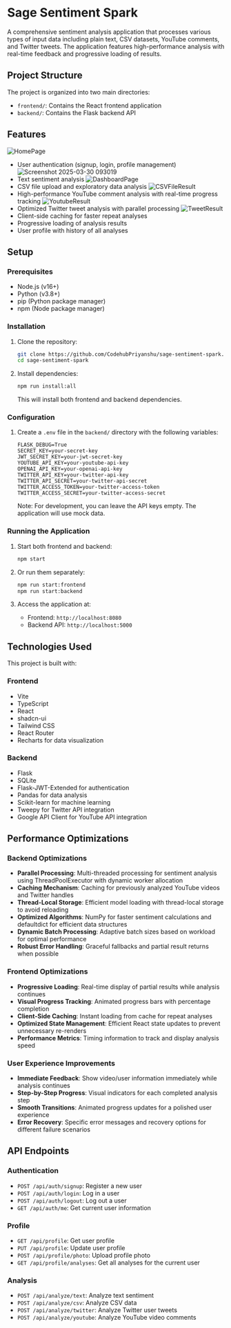 # Sage Sentiment Spark

A comprehensive sentiment analysis application that processes various types of input data including plain text, CSV datasets, YouTube comments, and Twitter tweets. The application features high-performance analysis with real-time feedback and progressive loading of results.

## Project Structure

The project is organized into two main directories:

- `frontend/`: Contains the React frontend application
- `backend/`: Contains the Flask backend API

## Features

  ![HomePage](https://github.com/user-attachments/assets/30768f3e-c41f-4f97-a53f-cafb02f2a44e)
- User authentication (signup, login, profile management)
  ![Screenshot 2025-03-30 093019](https://github.com/user-attachments/assets/2b068cd3-c95b-43f3-8e1c-97e62c070854)
- Text sentiment analysis
  ![DashboardPage](https://github.com/user-attachments/assets/89953998-b4b5-4987-bd5c-240fcb4a9e0a)
- CSV file upload and exploratory data analysis
  ![CSVFileResult](https://github.com/user-attachments/assets/4ed789a4-c170-40ce-9594-a5e5bfd0ce37)
- High-performance YouTube comment analysis with real-time progress tracking
  ![YoutubeResult](https://github.com/user-attachments/assets/dd16f84a-ef49-4ed5-92ff-18ea62da9443)
- Optimized Twitter tweet analysis with parallel processing
  ![TweetResult](https://github.com/user-attachments/assets/359058f1-c570-493e-bac8-f424e49c206f)
- Client-side caching for faster repeat analyses
- Progressive loading of analysis results
- User profile with history of all analyses

## Setup

### Prerequisites

- Node.js (v16+)
- Python (v3.8+)
- pip (Python package manager)
- npm (Node package manager)

### Installation

1. Clone the repository:

   ```bash
   git clone https://github.com/CodehubPriyanshu/sage-sentiment-spark.git
   cd sage-sentiment-spark
   ```

2. Install dependencies:

   ```bash
   npm run install:all
   ```

   This will install both frontend and backend dependencies.

### Configuration

1. Create a `.env` file in the `backend/` directory with the following variables:

   ```env
   FLASK_DEBUG=True
   SECRET_KEY=your-secret-key
   JWT_SECRET_KEY=your-jwt-secret-key
   YOUTUBE_API_KEY=your-youtube-api-key
   OPENAI_API_KEY=your-openai-api-key
   TWITTER_API_KEY=your-twitter-api-key
   TWITTER_API_SECRET=your-twitter-api-secret
   TWITTER_ACCESS_TOKEN=your-twitter-access-token
   TWITTER_ACCESS_SECRET=your-twitter-access-secret
   ```

   Note: For development, you can leave the API keys empty. The application will use mock data.

### Running the Application

1. Start both frontend and backend:

   ```bash
   npm start
   ```

2. Or run them separately:

   ```bash
   npm run start:frontend
   npm run start:backend
   ```

3. Access the application at:
   - Frontend: `http://localhost:8080`
   - Backend API: `http://localhost:5000`

## Technologies Used

This project is built with:

### Frontend

- Vite
- TypeScript
- React
- shadcn-ui
- Tailwind CSS
- React Router
- Recharts for data visualization

### Backend

- Flask
- SQLite
- Flask-JWT-Extended for authentication
- Pandas for data analysis
- Scikit-learn for machine learning
- Tweepy for Twitter API integration
- Google API Client for YouTube API integration

## Performance Optimizations

### Backend Optimizations

- **Parallel Processing**: Multi-threaded processing for sentiment analysis using ThreadPoolExecutor with dynamic worker allocation
- **Caching Mechanism**: Caching for previously analyzed YouTube videos and Twitter handles
- **Thread-Local Storage**: Efficient model loading with thread-local storage to avoid reloading
- **Optimized Algorithms**: NumPy for faster sentiment calculations and defaultdict for efficient data structures
- **Dynamic Batch Processing**: Adaptive batch sizes based on workload for optimal performance
- **Robust Error Handling**: Graceful fallbacks and partial result returns when possible

### Frontend Optimizations

- **Progressive Loading**: Real-time display of partial results while analysis continues
- **Visual Progress Tracking**: Animated progress bars with percentage completion
- **Client-Side Caching**: Instant loading from cache for repeat analyses
- **Optimized State Management**: Efficient React state updates to prevent unnecessary re-renders
- **Performance Metrics**: Timing information to track and display analysis speed

### User Experience Improvements

- **Immediate Feedback**: Show video/user information immediately while analysis continues
- **Step-by-Step Progress**: Visual indicators for each completed analysis step
- **Smooth Transitions**: Animated progress updates for a polished user experience
- **Error Recovery**: Specific error messages and recovery options for different failure scenarios

## API Endpoints

### Authentication

- `POST /api/auth/signup`: Register a new user
- `POST /api/auth/login`: Log in a user
- `POST /api/auth/logout`: Log out a user
- `GET /api/auth/me`: Get current user information

### Profile

- `GET /api/profile`: Get user profile
- `PUT /api/profile`: Update user profile
- `POST /api/profile/photo`: Upload profile photo
- `GET /api/profile/analyses`: Get all analyses for the current user

### Analysis

- `POST /api/analyze/text`: Analyze text sentiment
- `POST /api/analyze/csv`: Analyze CSV data
- `POST /api/analyze/twitter`: Analyze Twitter user tweets
- `POST /api/analyze/youtube`: Analyze YouTube video comments

